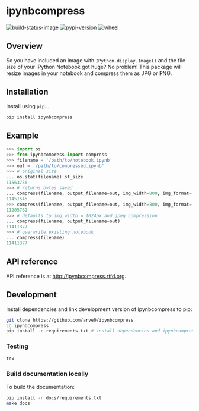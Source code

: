 # ipynbcompress

[![build-status-image]][travis]
[![pypi-version]][pypi]
[![wheel]][pypi]

## Overview

So you have included an image with `IPython.display.Image()` and the file size
of your IPython Notebook got huge? No problem! This package will resize images
in your notebook and compress them as JPG or PNG.

## Installation

Install using `pip`...

```bash
pip install ipynbcompress
```

## Example
```python
>>> import os
>>> from ipynbcompress import compress
>>> filename = '/path/to/notebook.ipynb'
>>> out = '/path/to/compressed.ipynb'
>>> # original size
... os.stat(filename).st_size
11563736
>>> # returns bytes saved
... compress(filename, output_filename=out, img_width=800, img_format='jpeg')
11451545
>>> compress(filename, output_filename=out, img_width=800, img_format='png')
11205762
>>> # defaults to img_width = 1024px and jpeg compression
... compress(filename, output_filename=out)
11411377
>>> # overwrite existing notebook
... compress(filename)
11411377
```

## API reference

API reference is at http://ipynbcompress.rtfd.org.

## Development
Install dependencies and link development version of ipynbcompress to pip:
```bash
git clone https://github.com/arve0/ipynbcompress
cd ipynbcompress
pip install -r requirements.txt # install dependencies and ipynbcompress-package
```

### Testing
```bash
tox
```

### Build documentation locally
To build the documentation:
```bash
pip install -r docs/requirements.txt
make docs
```



[build-status-image]: https://secure.travis-ci.org/arve0/ipynbcompress.png?branch=master
[travis]: http://travis-ci.org/arve0/ipynbcompress?branch=master
[pypi-version]: https://pypip.in/version/ipynbcompress/badge.svg
[pypi]: https://pypi.python.org/pypi/ipynbcompress
[wheel]: https://pypip.in/wheel/ipynbcompress/badge.svg
